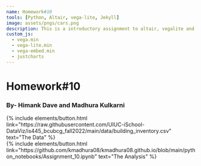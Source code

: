 ```yaml
---
name: Homework#10
tools: [Python, Altair, vega-lite, Jekyll]
image: assets/pngs/cars.png
description: This is a introductory assignment to altair, vegalite and python!
custom_js:
  - vega.min
  - vega-lite.min
  - vega-embed.min
  - justcharts
---
```



# Homework#10
### By- Himank Dave and Madhura Kulkarni


<vegachart schema-url="{{ site.baseurl }}/assets/json/jsonsq_footage.json" style="width: 100%"></vegachart>
<vegachart schema-url="{{ site.baseurl }}/assets/json/jsonfloors.json" style="width: 100%"></vegachart>

<div class="left">
{% include elements/button.html link="https://raw.githubusercontent.com/UIUC-iSchool-DataViz/is445_bcubcg_fall2022/main/data/building_inventory.csv" text="The Data" %}
</div>

<div class="right">
{% include elements/button.html link="https://github.com/kmadhura08/kmadhura08.github.io/blob/main/python_notebooks/Assignment_10.ipynb" text="The Analysis" %}
</div>



